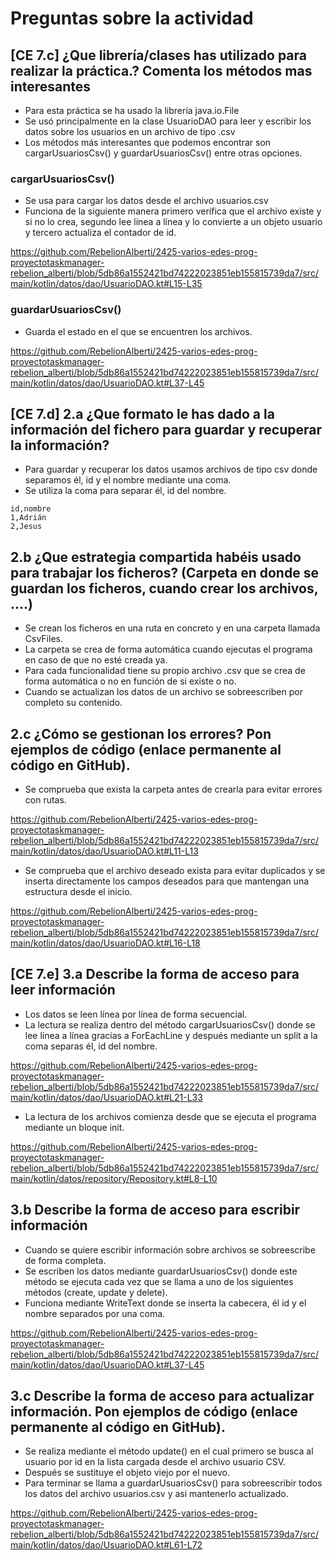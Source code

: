 # Preguntas sobre la actividad

## **[CE 7.c] ¿Que librería/clases has utilizado para realizar la práctica.? Comenta los métodos mas interesantes**

- Para esta práctica se ha usado la librería java.io.File
- Se usó principalmente en la clase UsuarioDAO para leer y escribir los datos sobre los usuarios en un archivo de tipo .csv
- Los métodos más interesantes que podemos encontrar son cargarUsuariosCsv() y guardarUsuariosCsv() entre otras opciones.

### cargarUsuariosCsv()

- Se usa para cargar los datos desde el archivo usuarios.csv
- Funciona de la siguiente manera primero verífica que el archivo existe y si no lo crea, segundo lee línea a línea y lo convierte a un objeto usuario y tercero actualiza el contador de id.

https://github.com/RebelionAlberti/2425-varios-edes-prog-proyectotaskmanager-rebelion_alberti/blob/5db86a1552421bd74222023851eb155815739da7/src/main/kotlin/datos/dao/UsuarioDAO.kt#L15-L35

### guardarUsuariosCsv()

- Guarda el estado en el que se encuentren los archivos.

https://github.com/RebelionAlberti/2425-varios-edes-prog-proyectotaskmanager-rebelion_alberti/blob/5db86a1552421bd74222023851eb155815739da7/src/main/kotlin/datos/dao/UsuarioDAO.kt#L37-L45

## **[CE 7.d] 2.a ¿Que formato le has dado a la información del fichero para guardar y recuperar la información?** 

- Para guardar y recuperar los datos usamos archivos de tipo csv donde separamos él, id y el nombre mediante una coma.
- Se utiliza la coma para separar él, id del nombre.

```
id,nombre
1,Adrián
2,Jesus
```

## **2.b ¿Que estrategia compartida habéis usado para trabajar los ficheros? (Carpeta en donde se guardan los ficheros, cuando crear los archivos, ....)** 

- Se crean los ficheros en una ruta en concreto y en una carpeta llamada CsvFiles.
- La carpeta se crea de forma automática cuando ejecutas el programa en caso de que no esté creada ya.
- Para cada funcionalidad tiene su propio archivo .csv que se crea de forma automática o no en función de si existe o no.
- Cuando se actualizan los datos de un archivo se sobreescriben por completo su contenido.

## **2.c ¿Cómo se gestionan los errores? Pon ejemplos de código (enlace permanente al código en GitHub).**
- Se comprueba que exista la carpeta antes de crearla para evitar errores con rutas.

https://github.com/RebelionAlberti/2425-varios-edes-prog-proyectotaskmanager-rebelion_alberti/blob/5db86a1552421bd74222023851eb155815739da7/src/main/kotlin/datos/dao/UsuarioDAO.kt#L11-L13

- Se comprueba que el archivo deseado exista para evitar duplicados y se inserta directamente los campos deseados para que mantengan una estructura desde el inicio.

https://github.com/RebelionAlberti/2425-varios-edes-prog-proyectotaskmanager-rebelion_alberti/blob/5db86a1552421bd74222023851eb155815739da7/src/main/kotlin/datos/dao/UsuarioDAO.kt#L16-L18

## **[CE 7.e] 3.a Describe la forma de acceso para leer información** 

- Los datos se leen línea por línea de forma secuencial.
- La lectura se realiza dentro del método cargarUsuariosCsv() donde se lee línea a línea gracias a ForEachLine y después mediante un split a la coma separas él, id del nombre.

https://github.com/RebelionAlberti/2425-varios-edes-prog-proyectotaskmanager-rebelion_alberti/blob/5db86a1552421bd74222023851eb155815739da7/src/main/kotlin/datos/dao/UsuarioDAO.kt#L21-L33

- La lectura de los archivos comienza desde que se ejecuta el programa mediante un bloque init.

https://github.com/RebelionAlberti/2425-varios-edes-prog-proyectotaskmanager-rebelion_alberti/blob/5db86a1552421bd74222023851eb155815739da7/src/main/kotlin/datos/repository/Repository.kt#L8-L10

## **3.b Describe la forma de acceso para escribir información** 

- Cuando se quiere escribir información sobre archivos se sobreescribe de forma completa.
- Se escriben los datos mediante guardarUsuariosCsv() donde este método se ejecuta cada vez que se llama a uno de los siguientes métodos (create, update y delete).
- Funciona mediante WriteText donde se inserta la cabecera, él id y el nombre separados por una coma.

https://github.com/RebelionAlberti/2425-varios-edes-prog-proyectotaskmanager-rebelion_alberti/blob/5db86a1552421bd74222023851eb155815739da7/src/main/kotlin/datos/dao/UsuarioDAO.kt#L37-L45

## **3.c Describe la forma de acceso para actualizar información. Pon ejemplos de código (enlace permanente al código en GitHub).**

- Se realiza mediante el método update() en el cual primero se busca al usuario por id en la lista cargada desde el archivo usuario CSV.
- Después se sustituye el objeto viejo por el nuevo.
- Para terminar se llama a guardarUsuariosCsv() para sobreescribir todos los datos del archivo usuarios.csv y asi mantenerlo actualizado.

https://github.com/RebelionAlberti/2425-varios-edes-prog-proyectotaskmanager-rebelion_alberti/blob/5db86a1552421bd74222023851eb155815739da7/src/main/kotlin/datos/dao/UsuarioDAO.kt#L61-L72
